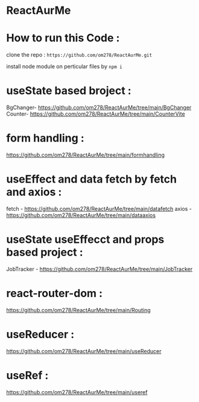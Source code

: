 # ReactAurMe

# How to run this Code :

clone the repo : `https://github.com/om278/ReactAurMe.git`

install node module on perticular files by `npm i`


# useState based broject :

 BgChanger- https://github.com/om278/ReactAurMe/tree/main/BgChanger
 Counter- https://github.com/om278/ReactAurMe/tree/main/CounterVite

# form handling :

 https://github.com/om278/ReactAurMe/tree/main/formhandling

# useEffect and data fetch by fetch and axios :

 fetch - https://github.com/om278/ReactAurMe/tree/main/datafetch
 axios - https://github.com/om278/ReactAurMe/tree/main/dataaxios

# useState useEffecct and props based project : 

JobTracker - https://github.com/om278/ReactAurMe/tree/main/JobTracker

# react-router-dom :

 https://github.com/om278/ReactAurMe/tree/main/Routing

# useReducer :

 https://github.com/om278/ReactAurMe/tree/main/useReducer

# useRef :

 https://github.com/om278/ReactAurMe/tree/main/useref

